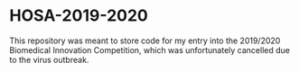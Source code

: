 # HOSA-2019-2020
This repository was meant to store code for my entry into the 2019/2020 Biomedical Innovation Competition, which was unfortunately cancelled due to the virus outbreak.
